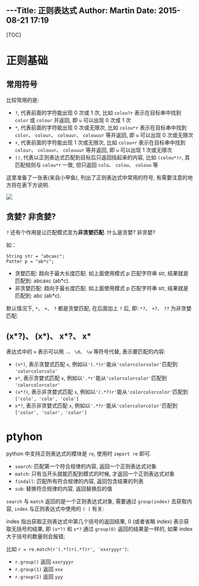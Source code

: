 ---Title: 正则表达式
Author: Martin
Date: 2015-08-21 17:19
---

[TOC]

# 正则基础
## 常用符号
比较常用的是:

- `?`, 代表前面的字符能出现 0 次或 1 次, 比如 `colou?r` 表示在目标串中找到 `color` 或 `colour` 并返回, 即 `u` 可以出现 0 次或 1 次
- `*`, 代表前面的字符能出现 0 次或无限次, 比如 `colou*r` 表示在目标串中找到 `color`、 `colour`、 `colouur`、 `colouuur` 等并返回, 即 `u` 可以出现 0 次或无限次
- `+`, 代表前面的字符能出现 1 次或无限次, 比如 `colou+r` 表示在目标串中找到 `colour`、 `colouur`、 `colouuur` 等并返回, 即 `u` 可以出现 1 次或无限次
- `()`, 代表以正则表达式匹配到目标后只返回括起来的内容, 比如 `(colou*)r`, 其匹配规则与 `colou*r` 一致, 但只返回 `colo`、 `colou`、 `colouu` 等

这里准备了一张表(来自小甲鱼), 列出了正则表达式中常用的符号, 有需要注意的地方将在表下方说明.

![](http://i61.tinypic.com/5jtavs.jpg)

## 贪婪? 非贪婪?
`?` 还有个作用是让匹配模式变为**非贪婪匹配**. 什么是贪婪? 非贪婪?

如：
```
String str = "abcaxc";
Patter p = "ab*c";
```

- 贪婪匹配: 趋向于最大长度匹配. 如上面使用模式 p 匹配字符串 str, 结果就是匹配到: abcaxc (ab*c).
- 非贪婪匹配: 趋向于最长度匹配. 如上面使用模式 p 匹配字符串 str, 结果就是匹配到: abc (ab*c).

默认情况下, `*`、 `+`、 `?` 都是贪婪匹配, 在后面加上 `?` 后, 即: `*?`、 `+?`、 `??` 为非贪婪匹配.

## (x\*?)、 (x\*)、 x\*?、 x\*
表达式中的 `x` 表示可以用 `.`、 `\d`、 `\w` 等符号代替, 表示要匹配的内容:

- `(x*)`, 表示贪婪式匹配 `x`, 例如以`'(.*)r'`能从`'colorcolorcolor'`匹配到 `'colorcolorcolo'`
- `x*`, 表示贪婪式匹配 `x`, 例如以`'.*r'`能从`'colorcolorcolor'`匹配到 `'colorcolorcolor'`
- `(x*?)`, 表示非贪婪式匹配 `x`, 例如以`'(.*?)r'`能从`'colorcolorcolor'`匹配到 `['colo', 'colo', 'colo']`
- `x*?`, 表示非贪婪式匹配 `x`, 例如以`'.*?r'`能从`'colorcolorcolor'`匹配到 `['color', 'color', 'color']`

# ptyhon
python 中支持正则表达式的模块是 `re`, 使用时 `import re` 即可.

- `search`: 匹配第一个符合规律的内容, 返回一个正则表达式对象
- `match`: 只有当开头就能匹配到模式的时候, 才返回一个正则表达式对象
- `findall`: 匹配所有符合规律的内容, 返回包含结果的列表
- `sub`: 替换符合规律的内容, 返回替换后的值

`search` 与 `match` 返回的是一个正则表达式对象, 需要通过 `group(index)` 去获取内容, `index` 与正则表达式中使用的 `( )` 有关:

index 指出获取正则表达式中第几个括号的返回结果, 0 (或者省略 index) 表示获取无括号的结果, 即 `(x*?)` 和  `x*?` 通过 `group(0)` 返回的结果是一样的, 如果 index 大于括号的数量则会报错;

比如 `r = re.match(r'(.*?)r(.*?)r', 'xxxryyyr')`:

- `r.group()` 返回 `xxxryyyr`
- `r.group(1)` 返回 `xxx`
- `r.group(2)` 返回 `yyy`
